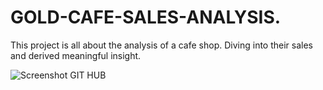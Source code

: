 # GOLD-CAFE-SALES-ANALYSIS.
This project is all about the analysis of a cafe shop. Diving into their sales and derived meaningful insight.

![Screenshot GIT HUB](https://github.com/user-attachments/assets/46ca2045-4958-4f86-a788-e549272016be)
